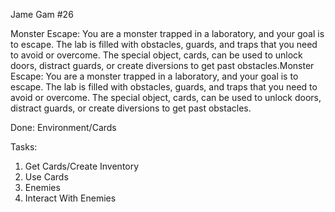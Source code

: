 Jame Gam #26

Monster Escape: You are a monster trapped in a laboratory, and your goal is to escape. The lab is filled with obstacles, guards, and traps that you need to avoid or overcome. The special object, cards, can be used to unlock doors, distract guards, or create diversions to get past obstacles.Monster Escape: You are a monster trapped in a laboratory, and your goal is to escape. The lab is filled with obstacles, guards, and traps that you need to avoid or overcome. The special object, cards, can be used to unlock doors, distract guards, or create diversions to get past obstacles.

Done: Environment/Cards

Tasks: 
1. Get Cards/Create Inventory
2. Use Cards
3. Enemies
4. Interact With Enemies

